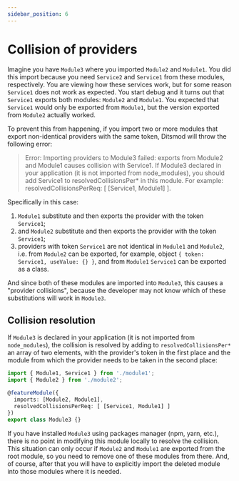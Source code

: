 ```yaml
---
sidebar_position: 6
---
```


# Collision of providers

Imagine you have `Module3` where you imported `Module2` and `Module1`. You did this import because you need `Service2` and `Service1` from these modules, respectively. You are viewing how these services work, but for some reason `Service1` does not work as expected. You start debug and it turns out that `Service1` exports both modules: `Module2` and `Module1`. You expected that `Service1` would only be exported from `Module1`, but the version exported from `Module2` actually worked.

To prevent this from happening, if you import two or more modules that export non-identical providers with the same token, Ditsmod will throw the following error:

> Error: Importing providers to Module3 failed: exports from Module2 and Module1 causes collision with Service1. If Module3 declared in your application (it is not imported from node_modules), you should add Service1 to resolvedCollisionsPer* in this module. For example: resolvedCollisionsPerReq: [ [Service1, Module1] ].

Specifically in this case:

1. `Module1` substitute and then exports the provider with the token `Service1`;
2. and `Module2` substitute and then exports the provider with the token `Service1`;
3. providers with token `Service1` are not identical in `Module1` and `Module2`, i.e. from `Module2` can be exported, for example, object `{ token: Service1, useValue: {} }`, and from `Module1` `Service1` can be exported as a class.

And since both of these modules are imported into `Module3`, this causes a "provider collisions", because the developer may not know which of these substitutions will work in `Module3`.

## Collision resolution

If `Module3` is declared in your application (it is not imported from `node_modules`), the collision is resolved by adding to `resolvedCollisionsPer*` an array of two elements, with the provider's token in the first place and the module from which the provider needs to be taken in the second place:

```ts {6}
import { Module1, Service1 } from './module1';
import { Module2 } from './module2';

@featureModule({
  imports: [Module2, Module1],
  resolvedCollisionsPerReq: [ [Service1, Module1] ]
})
export class Module3 {}
```

If you have installed `Module3` using packages manager (npm, yarn, etc.), there is no point in modifying this module locally to resolve the collision. This situation can only occur if `Module2` and `Module1` are exported from the root module, so you need to remove one of these modules from there. And, of course, after that you will have to explicitly import the deleted module into those modules where it is needed.

